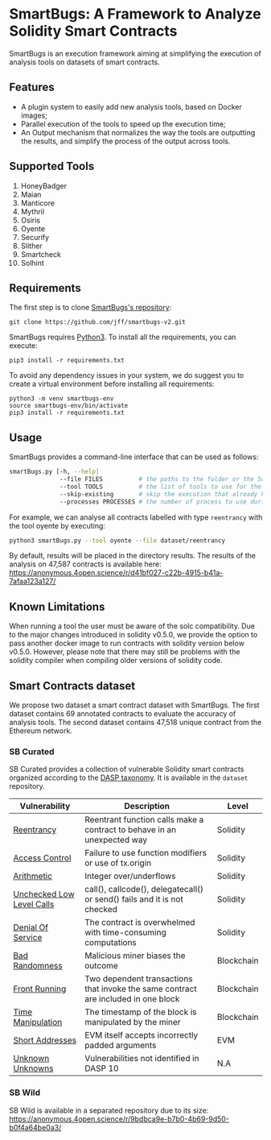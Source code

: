 # SmartBugs: A Framework to Analyze Solidity Smart Contracts

SmartBugs is an execution framework aiming at simplifying the execution of analysis tools on datasets of smart contracts.

## Features

- A plugin system to easily add new analysis tools, based on Docker images;
- Parallel execution of the tools to speed up the execution time;
- An Output mechanism that normalizes the way the tools are outputting the results, and simplify the process of the output across tools.

## Supported Tools

1. HoneyBadger
2. Maian
3. Manticore
4. Mythril
5. Osiris
6. Oyente
7. Securify
8. Slither
9. Smartcheck
10. Solhint

## Requirements
The first step is to clone [SmartBugs's repository](https://github.com/jff/smartbugs-v2):

```
git clone https://github.com/jff/smartbugs-v2.git
```

SmartBugs requires [Python3](https://www.python.org). To install all the requirements, you can execute:

```
pip3 install -r requirements.txt
```

To avoid any dependency issues in your system, we do suggest you to create a virtual environment
before installing all requirements:

```
python3 -m venv smartbugs-env
source smartbugs-env/bin/activate
pip3 install -r requirements.txt
```

## Usage

SmartBugs provides a command-line interface that can be used as follows:
```bash
smartBugs.py [-h, --help]
              --file FILES          # the paths to the folder or the Solidity contract to analyze
              --tool TOOLS          # the list of tools to use for the analysis (all to use all of them) 
              --skip-existing       # skip the execution that already has results
              --processes PROCESSES # the number of process to use during the analysis (by default 1)
```

For example, we can analyse all contracts labelled with type `reentrancy` with the tool oyente by executing:

```bash
python3 smartBugs.py --tool oyente --file dataset/reentrancy
```

By default, results will be placed in the directory results. 
The results of the analysis on 47,587 contracts is available here: https://anonymous.4open.science/r/d41bf027-c22b-4915-b41a-7afaa123a127/

## Known Limitations

When running a tool the user must be aware of the solc compatibility. Due to the major changes introduced in solidity v0.5.0, we provide the option to pass another docker image to run contracts with solidity version below v0.5.0. However, please note that there may still be problems with the solidity compiler when compiling older versions of solidity code. 

## Smart Contracts dataset

We propose two dataset a smart contract dataset with SmartBugs.
The first dataset contains 69 annotated contracts to evaluate the accuracy of analysis tools.
The second dataset contains 47,518 unique contract from the Ethereum network.

### SB Curated

SB Curated provides a collection of vulnerable Solidity smart contracts organized according to the [DASP taxonomy](https://dasp.co). It is available in the `dataset` repository.

| Vulnerability | Description | Level |
| --- | --- | -- |
| [Reentrancy](https://github.com/jff/smartbugs-v2/blob/master/dataset/reentrancy) | Reentrant function calls make a contract to behave in an unexpected way | Solidity |
| [Access Control](https://github.com/jff/smartbugs-v2/blob/master/dataset/access_control) | Failure to use function modifiers or use of tx.origin | Solidity |
| [Arithmetic](https://github.com/jff/smartbugs-v2/blob/master/dataset/arithmetic) | Integer over/underflows | Solidity |
| [Unchecked Low Level Calls](https://github.com/jff/smartbugs-v2/blob/master/dataset/unchecked_low_level_calls) | call(), callcode(), delegatecall() or send() fails and it is not checked | Solidity |
| [Denial Of Service](https://github.com/jff/smartbugs-v2/blob/master/dataset/denial_of_service) | The contract is overwhelmed with time-consuming computations | Solidity |
| [Bad Randomness](https://github.com/jff/smartbugs-v2/blob/master/dataset/bad_randomness) | Malicious miner biases the outcome | Blockchain |
| [Front Running](https://github.com/jff/smartbugs-v2/blob/master/dataset/front_running) | Two dependent transactions that invoke the same contract are included in one block | Blockchain |
| [Time Manipulation](https://github.com/jff/smartbugs-v2/blob/master/dataset/time_manipulation) | The timestamp of the block is manipulated by the miner | Blockchain |
| [Short Addresses](https://github.com/jff/smartbugs-v2/blob/master/dataset/short_addresses) | EVM itself accepts incorrectly padded arguments | EVM |
| [Unknown Unknowns](https://github.com/jff/smartbugs-v2/blob/master/dataset/other) | Vulnerabilities not identified in DASP 10 | N.A |


### SB Wild

SB Wild is available in a separated repository due to its size: https://anonymous.4open.science/r/9bdbca9e-b7b0-4b69-9d50-b0f4a64be0a3/
